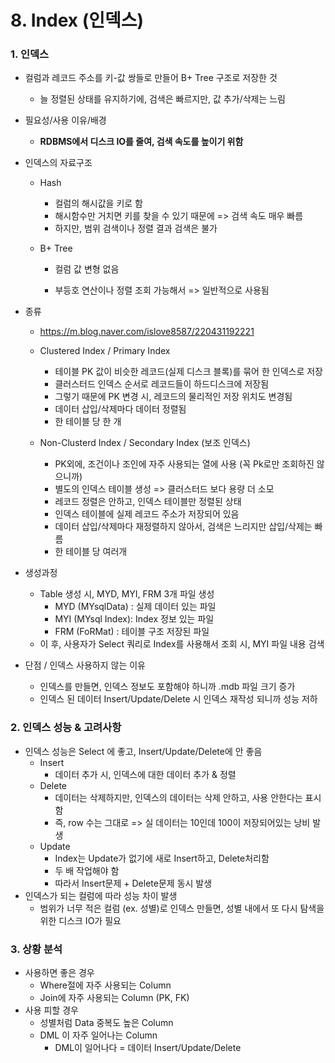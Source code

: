 # 8. Index (인덱스)



### 1. 인덱스

* 컬럼과 레코드 주소를 키-값 쌍들로 만들어 B+ Tree 구조로 저장한 것

  * 늘 정렬된 상태를 유지하기에, 검색은 빠르지만, 값 추가/삭제는 느림
* 필요성/사용 이유/배경

  * **RDBMS에서 디스크 IO를 줄여, 검색 속도를 높이기 위함**
* 인덱스의 자료구조

  * Hash

    * 컬럼의 해시값을 키로 함
    * 해시함수만 거치면 키를 찾을 수 있기 때문에 => 검색 속도 매우 빠름
    * 하지만, 범위 검색이나 정렬 결과 검색은 불가

  * B+ Tree

    * 컬럼 값 변형 없음

    * 부등호 연산이나 정렬 조회 가능해서 => 일반적으로 사용됨

* 종류
  * https://m.blog.naver.com/islove8587/220431192221

  * Clustered Index / Primary Index
    * 테이블 PK 값이 비슷한 레코드(실제 디스크 블록)를 묶어 한 인덱스로 저장
    * 클러스터드 인덱스 순서로 레코드들이 하드디스크에 저장됨
    * 그렇기 때문에 PK 변경 시, 레코드의 물리적인 저장 위치도 변경됨
    * 데이터 삽입/삭제마다 데이터 정렬됨
    * 한 테이블 당 한 개

  * Non-Clusterd Index / Secondary Index (보조 인덱스)
    * PK외에, 조건이나 조인에 자주 사용되는 열에 사용 (꼭 Pk로만 조회하진 않으니까)
    * 별도의 인덱스 테이블 생성 => 클러스터드 보다 용량 더 소모
    * 레코드 정렬은 안하고, 인덱스 테이블만 정렬된 상태
    * 인덱스 테이블에 실제 레코드 주소가 저장되어 있음
    * 데이터 삽입/삭제마다 재정렬하지 않아서, 검색은 느리지만 삽입/삭제는 빠름
    * 한 테이블 당 여러개

* 생성과정

  * Table 생성 시, MYD, MYI, FRM 3개 파일 생성
    * MYD (MYsqlData) : 실제 데이터 있는 파일
    * MYI (MYsql Index): Index 정보 있는 파일
    * FRM (FoRMat) : 테이블 구조 저장된 파일
  * 이 후, 사용자가 Select 쿼리로 Index를 사용해서 조회 시, MYI 파일 내용 검색
* 단점 / 인덱스 사용하지 않는 이유

  * 인덱스를 만들면, 인덱스 정보도 포함해야 하니까 .mdb 파일 크기 증가
  * 인덱스 된 데이터 Insert/Update/Delete 시 인덱스 재작성 되니까 성능 저하



### 2. 인덱스 성능 & 고려사항

* 인덱스 성능은 Select 에 좋고, Insert/Update/Delete에 안 좋음
  * Insert
    * 데이터 추가 시, 인덱스에 대한 데이터 추가 & 정렬
  * Delete
    * 데이터는 삭제하지만, 인덱스의 데이터는 삭제 안하고, 사용 안한다는 표시함
    * 즉, row 수는 그대로 => 실 데이터는 10인데 100이 저장되어있는 낭비 발생
  * Update
    * Index는 Update가 없기에 새로 Insert하고, Delete처리함
    * 두 배 작업해야 함
    * 따라서 Insert문제 + Delete문제 동시 발생
* 인덱스가 되는 컬럼에 따라 성능 차이 발생
  * 범위가 너무 적은 컬럼 (ex. 성별)로 인덱스 만들면, 성별 내에서 또 다시 탐색을 위한 디스크 IO가 필요



### 3. 상황 분석

* 사용하면 좋은 경우
  * Where절에 자주 사용되는 Column
  * Join에 자주 사용되는 Column (PK, FK)
* 사용 피할 경우
  * 성별처럼 Data 중복도 높은 Column
  * DML 이 자주 일어나는 Column
    * DML이 일어나다 = 데이터 Insert/Update/Delete